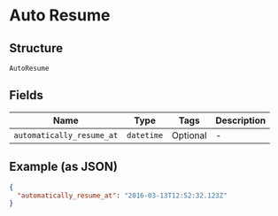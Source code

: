 
# Auto Resume

## Structure

`AutoResume`

## Fields

| Name | Type | Tags | Description |
|  --- | --- | --- | --- |
| `automatically_resume_at` | `datetime` | Optional | - |

## Example (as JSON)

```json
{
  "automatically_resume_at": "2016-03-13T12:52:32.123Z"
}
```

